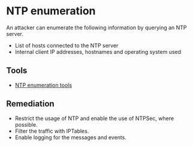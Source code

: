 # NTP enumeration

An attacker can enumerate the following information by querying an NTP server.

* List of hosts connected to the NTP server
* Internal client IP addresses, hostnames and operating system used

## Tools

* [NTP enumeration tools](red-testlab:docs/enum/ntp)

## Remediation

* Restrict the usage of NTP and enable the use of NTPSec, where possible.
* Filter the traffic with IPTables.
* Enable logging for the messages and events.
